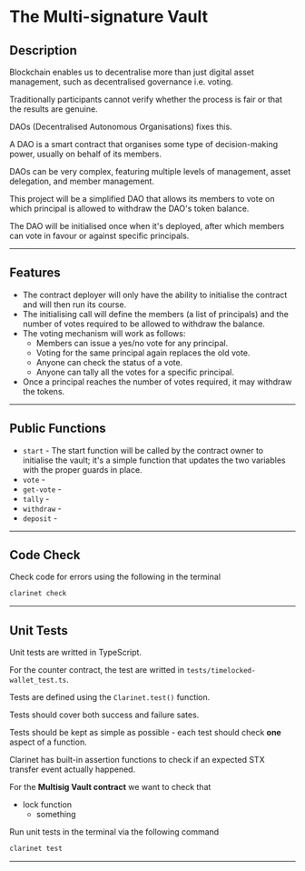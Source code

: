 # The Multi-signature Vault

## Description

Blockchain enables us to decentralise more than just digital asset management, such as decentralised governance i.e. voting.

Traditionally participants cannot verify whether the process is fair or that the results are genuine.

DAOs (Decentralised Autonomous Organisations) fixes this.

A DAO is a smart contract that organises some type of decision-making power, usually on behalf of its members.

DAOs can be very complex, featuring multiple levels of management, asset delegation, and member management.

This project will be a simplified DAO that allows its members to vote on which principal is allowed to withdraw the DAO's token balance.

The DAO will be initialised once when it's deployed, after which members can vote in favour or against specific principals.

___
## Features

- The contract deployer will only have the ability to initialise the contract and will then run its course.
- The initialising call will define the members (a list of principals) and the number of votes required to be allowed to withdraw the balance.
- The voting mechanism will work as follows:
  - Members can issue a yes/no vote for any principal.
  - Voting for the same principal again replaces the old vote.
  - Anyone can check the status of a vote.
  - Anyone can tally all the votes for a specific principal.
- Once a principal reaches the number of votes required, it may withdraw the tokens.

___
## Public Functions

- `start` - The start function will be called by the contract owner to initialise the vault; it's a simple function that updates the two variables with the proper guards in place.
- `vote` -
- `get-vote` -
- `tally` -
- `withdraw` -
- `deposit` -

___
## Code Check

Check code for errors using the following in the terminal

```bash
clarinet check
```

___
## Unit Tests

Unit tests are writted in TypeScript.

For the counter contract, the test are writted in `tests/timelocked-wallet_test.ts`.

Tests are defined using the `Clarinet.test()` function.

Tests should cover both success and failure sates.

Tests should be kept as simple as possible - each test should check **one** aspect of a function.

Clarinet has built-in assertion functions to check if an expected STX transfer event actually happened.

For the **Multisig Vault contract** we want to check that
- lock function
  - something



Run unit tests in the terminal via the following command

```bash
clarinet test
```
___

